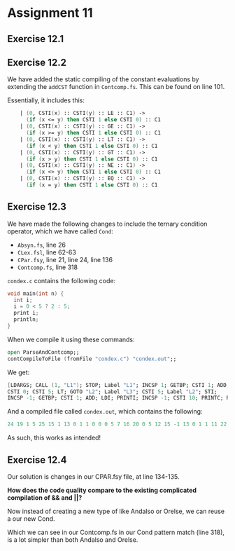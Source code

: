 # Assignment 11

## Exercise 12.1


## Exercise 12.2

We have added the static compiling of the constant evaluations by extending the `addCST` function in `Contcomp.fs`. This can be found on line 101.

Essentially, it includes this:

```fsharp
    | (0, CSTI(x) :: CSTI(y) :: LE :: C1) -> 
      (if (x <= y) then CSTI 1 else CSTI 0) :: C1
    | (0, CSTI(x) :: CSTI(y) :: GE :: C1) -> 
      (if (x >= y) then CSTI 1 else CSTI 0) :: C1
    | (0, CSTI(x) :: CSTI(y) :: LT :: C1) -> 
      (if (x < y) then CSTI 1 else CSTI 0) :: C1
    | (0, CSTI(x) :: CSTI(y) :: GT :: C1) -> 
      (if (x > y) then CSTI 1 else CSTI 0) :: C1
    | (0, CSTI(x) :: CSTI(y) :: NE :: C1) -> 
      (if (x <> y) then CSTI 1 else CSTI 0) :: C1
    | (0, CSTI(x) :: CSTI(y) :: EQ :: C1) -> 
      (if (x = y) then CSTI 1 else CSTI 0) :: C1
```

## Exercise 12.3

We have made the following changes to include the ternary condition operator, which we have called `Cond`:

- `Absyn.fs`, line 26
- `CLex.fsl`, line 62-63
- `CPar.fsy`, line 21, line 24, line 136
- `Contcomp.fs`, line 318

`condex.c` contains the following code:

```c
void main(int n) {  
  int i;
  i = 0 < 5 ? 2 : 5; 
  print i;            
  println;
}
```

When we compile it using these commands:

```fsharp
open ParseAndContcomp;;
contCompileToFile (fromFile "condex.c") "condex.out";;
```

We get:

```fsharp
[LDARGS; CALL (1, "L1"); STOP; Label "L1"; INCSP 1; GETBP; CSTI 1; ADD;
CSTI 0; CSTI 5; LT; GOTO "L2"; Label "L3"; CSTI 5; Label "L2"; STI;
INCSP -1; GETBP; CSTI 1; ADD; LDI; PRINTI; INCSP -1; CSTI 10; PRINTC; RET 2]
```

And a compiled file called `condex.out`, which contains the following:
```fsharp
24 19 1 5 25 15 1 13 0 1 1 0 0 0 5 7 16 20 0 5 12 15 -1 13 0 1 1 11 22 15 -1 0 10 23 21 2
```

As such, this works as intended!


## Exercise 12.4

Our solution is changes in our CPAR.fsy file, at line 134-135.

**How does the code quality compare to the existing complicated compilation of && and ||?**

Now instead of creating a new type of like Andalso or Orelse, we can reuse a our new Cond.

Which we can see in our Contcomp.fs in our Cond pattern match (line 318), is a lot simpler than both Andalso and Orelse.
